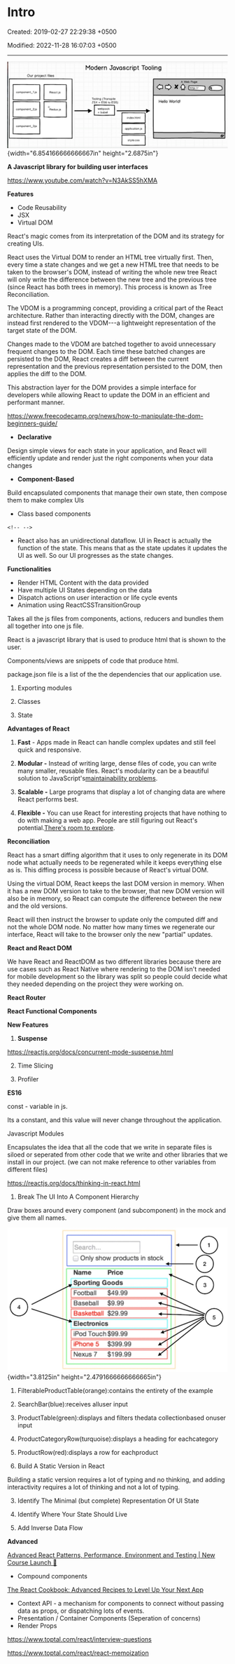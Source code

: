 # Intro

Created: 2019-02-27 22:29:38 +0500

Modified: 2022-11-28 16:07:03 +0500

---

![Modern Javascript Tooling Our project files component_l.js component_2js component_3js React,js Redux.js A Web Page Hello World! Tooling (Transpile JSX + ES6 to ES5) webpack + babel index.html application.js style.css ](media/Intro-image1.png){width="6.854166666666667in" height="2.6875in"}



**A Javascript library for building user interfaces**

<https://www.youtube.com/watch?v=N3AkSS5hXMA>



**Features**
-   Code Reusability
-   JSX
-   Virtual DOM

React's magic comes from its interpretation of the DOM and its strategy for creating UIs.



React uses the Virtual DOM to render an HTML tree virtually first. Then, every time a state changes and we get a new HTML tree that needs to be taken to the browser's DOM, instead of writing the whole new tree React will only write the difference between the new tree and the previous tree (since React has both trees in memory). This process is known as Tree Reconciliation.



The VDOM is a programming concept, providing a critical part of the React architecture. Rather than interacting directly with the DOM, changes are instead first rendered to the VDOM---a lightweight representation of the target state of the DOM.



Changes made to the VDOM are batched together to avoid unnecessary frequent changes to the DOM. Each time these batched changes are persisted to the DOM, React creates a diff between the current representation and the previous representation persisted to the DOM, then applies the diff to the DOM.



This abstraction layer for the DOM provides a simple interface for developers while allowing React to update the DOM in an efficient and performant manner.



<https://www.freecodecamp.org/news/how-to-manipulate-the-dom-beginners-guide/>


-   **Declarative**

Design simple views for each state in your application, and React will efficiently update and render just the right components when your data changes


-   **Component-Based**

Build encapsulated components that manage their own state, then compose them to make complex UIs
-   Class based components

```{=html}
<!-- -->
```
-   React also has an unidirectional dataflow. UI in React is actually the function of the state. This means that as the state updates it updates the UI as well. So our UI progresses as the state changes.



**Functionalities**
-   Render HTML Content with the data provided
-   Have multiple UI States depending on the data
-   Dispatch actions on user interaction or life cycle events
-   Animation using ReactCSSTransitionGroup



Takes all the js files from components, actions, reducers and bundles them all together into one js file.



React is a javascript library that is used to produce html that is shown to the user.

Components/views are snippets of code that produce html.



package.json file is a list of the the dependencies that our application use.



1.  Exporting modules

2.  Classes

3.  State



**Advantages of React**

1.  **Fast** - Apps made in React can handle complex updates and still feel quick and responsive.

2.  **Modular -** Instead of writing large, dense files of code, you can write many smaller, reusable files. React's modularity can be a beautiful solution to JavaScript's[maintainability problems](https://en.wikipedia.org/wiki/Spaghetti_code).

3.  **Scalable -** Large programs that display a lot of changing data are where React performs best.

4.  **Flexible -** You can use React for interesting projects that have nothing to do with making a web app. People are still figuring out React's potential.[There's room to explore](https://medium.mybridge.co/22-amazing-open-source-react-projects-cb8230ec719f).



**Reconciliation**

React has a smart diffing algorithm that it uses to only regenerate in its DOM node what actually needs to be regenerated while it keeps everything else as is. This diffing process is possible because of React's virtual DOM.



Using the virtual DOM, React keeps the last DOM version in memory. When it has a new DOM version to take to the browser, that new DOM version will also be in memory, so React can compute the difference between the new and the old versions.



React will then instruct the browser to update only the computed diff and not the whole DOM node. No matter how many times we regenerate our interface, React will take to the browser only the new "partial" updates.



**React and React DOM**

We have React and ReactDOM as two different libraries because there are use cases such as React Native where rendering to the DOM isn't needed for mobile development so the library was split so people could decide what they needed depending on the project they were working on.



**React Router**

**React Functional Components**



**New Features**

1.  **Suspense**

<https://reactjs.org/docs/concurrent-mode-suspense.html>

2.  Time Slicing

3.  Profiler



**ES16**

const - variable in js.

Its a constant, and this value will never change throughout the application.



Javascript Modules

Encapsulates the idea that all the code that we write in separate files is siloed or seperated from other code that we write and other libraries that we install in our project. (we can not make reference to other variables from different files)



<https://reactjs.org/docs/thinking-in-react.html>

1.  Break The UI Into A Component Hierarchy

Draw boxes around every component (and subcomponent) in the mock and give them all names.

![Search... Only show products in stock Name Price Sporting Goods Football $49.99 Baseball $9.99 4 Basketball $29.99 Electronics iPod Touch $99.99 iPhone5 $399.99 Nexus 7 $199.99 2 3 5 ](media/Intro-image2.jpeg){width="3.8125in" height="2.4791666666666665in"}

1.  FilterableProductTable(orange):contains the entirety of the example

2.  SearchBar(blue):receives alluser input

3.  ProductTable(green):displays and filters thedata collectionbased onuser input

4.  ProductCategoryRow(turquoise):displays a heading for eachcategory

5.  ProductRow(red):displays a row for eachproduct



2.  Build A Static Version in React

Building a static version requires a lot of typing and no thinking, and adding interactivity requires a lot of thinking and not a lot of typing.



3.  Identify The Minimal (but complete) Representation Of UI State

4.  Identify Where Your State Should Live

5.  Add Inverse Data Flow



**Advanced**

[Advanced React Patterns, Performance, Environment and Testing | New Course Launch 🎉](https://www.youtube.com/watch?v=MfIoAG3e7p4&ab_channel=codedamn)
-   Compound components

[The React Cookbook: Advanced Recipes to Level Up Your Next App](https://www.youtube.com/watch?v=lG6Z0FQj_SI)
-   Context API - a mechanism for components to connect without passing data as props, or dispatching lots of events.
-   Presentation / Container Components (Seperation of concerns)
-   Render Props

<https://www.toptal.com/react/interview-questions>

<https://www.toptal.com/react/react-memoization>


